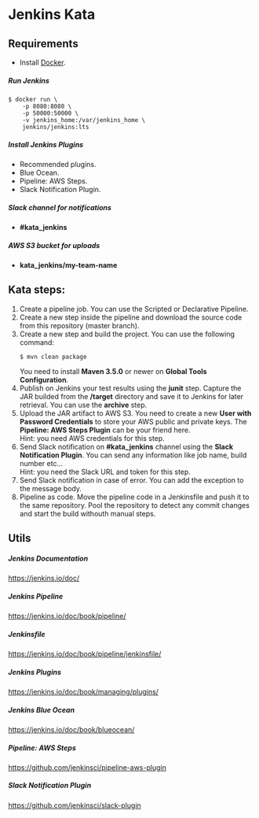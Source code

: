 # Jenkins Kata

## Requirements
- Install [Docker](https://docs.docker.com/engine/installation/#supported-platforms).

##### Run Jenkins
```
$ docker run \
	-p 8080:8080 \
	-p 50000:50000 \
	-v jenkins_home:/var/jenkins_home \
	jenkins/jenkins:lts
```

##### Install Jenkins Plugins
- Recommended plugins.
- Blue Ocean.
- Pipeline: AWS Steps.
- Slack Notification Plugin.

##### Slack channel for notifications
- **#kata_jenkins**

##### AWS S3 bucket for uploads
- **kata_jenkins/my-team-name**

## Kata steps:
1. Create a pipeline job. You can use the Scripted or Declarative Pipeline.
2. Create a new step inside the pipeline and download the source code from this repository (master branch).
3. Create a new step and build the project. You can use the following command:
    ```
    $ mvn clean package
    ```
   You need to install **Maven 3.5.0** or newer on **Global Tools Configuration**.
4. Publish on Jenkins your test results using the **junit** step.
   Capture the JAR builded from the **/target** directory and save it to Jenkins for later retrieval. You can use the **archive** step. 
5. Upload the JAR artifact to AWS S3. 
   You need to create a new **User with Password Credentials** to store your AWS public and private keys.
   The **Pipeline: AWS Steps Plugin** can be your friend here.<br />
   Hint: you need AWS credentials for this step.
6. Send Slack notification on **#kata_jenkins** channel using the **Slack Notification Plugin**.
   You can send any information like job name, build number etc...<br />
   Hint: you need the Slack URL and token for this step.
7. Send Slack notification in case of error. You can add the exception to the message body.
8. Pipeline as code. Move the pipeline code in a Jenkinsfile and push it to the same repository.
   Pool the repository to detect any commit changes and start the build withouth manual steps.
   
## Utils
##### Jenkins Documentation
https://jenkins.io/doc/

##### Jenkins Pipeline
https://jenkins.io/doc/book/pipeline/

##### Jenkinsfile
https://jenkins.io/doc/book/pipeline/jenkinsfile/

##### Jenkins Plugins
https://jenkins.io/doc/book/managing/plugins/

##### Jenkins Blue Ocean
https://jenkins.io/doc/book/blueocean/

##### Pipeline: AWS Steps
https://github.com/jenkinsci/pipeline-aws-plugin

##### Slack Notification Plugin
https://github.com/jenkinsci/slack-plugin